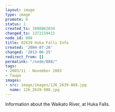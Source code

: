 ```yaml
---
layout: image
type: image
promote: 0
status: 1
created_ts: 1090862034
changed_ts: 1372159411
node_id: 888
title: 02639 Huka Falls Info
created: '2004-07-26'
changed: '2013-06-25'
redirect_from: []
permalink: "/node/888/"
tags:
- 2003/11 - November 2003
- Taupo
images:
- src: image/images/126_2639-888.jpg
  name: 126_2639-888.jpg
---
```

Information about the Waikato River, at Huka Falls.
